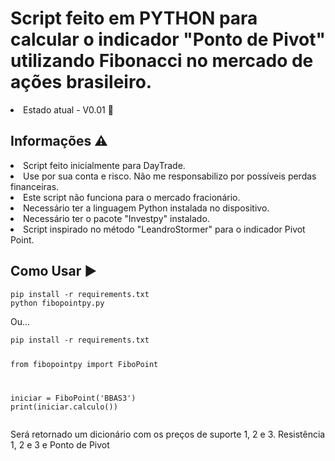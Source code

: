 <h1>Script feito em PYTHON para calcular o indicador "Ponto de Pivot" utilizando Fibonacci no mercado de ações brasileiro.</h1>

<li>Estado atual - V0.01 📄
  
  
  <h2>Informações ⚠️</h2>
  
  <li>Script feito inicialmente para DayTrade.
  <li>Use por sua conta e risco. Não me responsabilizo por possíveis perdas financeiras.
  <li>Este script não funciona para o mercado fracionário.
  <li>Necessário ter a linguagem Python instalada no dispositivo.
  <li>Necessário ter o pacote "Investpy" instalado.
  <li>Script inspirado no método "LeandroStormer" para o indicador Pivot Point.
    
  <h2>Como Usar ▶️</h2>
<pre><code>pip install -r requirements.txt
python fibopointpy.py</code></pre>

<p>Ou...</p>
<pre><code>pip install -r requirements.txt

from fibopointpy import FiboPoint

iniciar = FiboPoint('BBAS3')
print(iniciar.calculo())</code></pre>
<P>Será retornado um dicionário com os preços de suporte 1, 2 e 3. Resistência 1, 2 e 3 e Ponto de Pivot</P>
